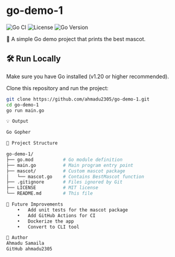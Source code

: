 # go-demo-1

![Go CI](https://github.com/ahmadu2305/go-demo-1/actions/workflows/go.yml/badge.svg)
![License](https://img.shields.io/github/license/ahmadu2305/go-demo-1)
![Go Version](https://img.shields.io/badge/go-1.20-blue)

🚀 A simple Go demo project that prints the best mascot.

## 🛠️ Run Locally

Make sure you have Go installed (v1.20 or higher recommended).

Clone this repository and run the project:

```bash
git clone https://github.com/ahmadu2305/go-demo-1.git
cd go-demo-1
go run main.go

💡 Output

Go Gopher

📁 Project Structure

go-demo-1/
├── go.mod           # Go module definition
├── main.go          # Main program entry point
├── mascot/          # Custom mascot package
│   └── mascot.go    # Contains BestMascot function
├── .gitignore       # Files ignored by Git
├── LICENSE          # MIT license
└── README.md        # This file

🧪 Future Improvements
	•	Add unit tests for the mascot package
	•	Add GitHub Actions for CI
	•	Dockerize the app
	•	Convert to CLI tool

👤 Author
Ahmadu Samaila
GitHub ahmadu2305

